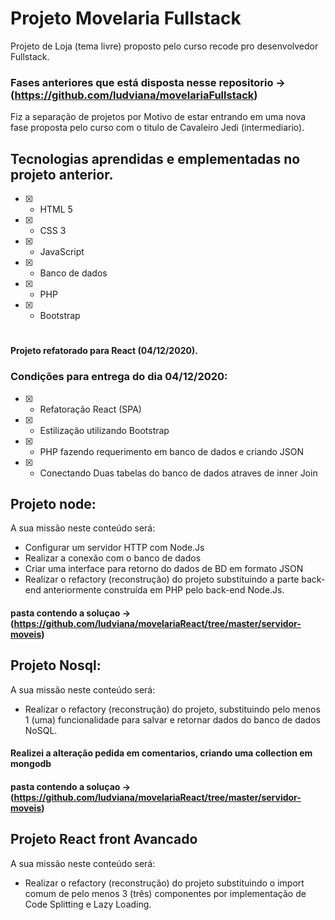 # Projeto Movelaria Fullstack 

Projeto de Loja (tema livre) proposto pelo curso recode pro desenvolvedor Fullstack.

### Fases anteriores que está disposta nesse repositorio -> (https://github.com/ludviana/movelariaFullstack)

Fiz a separação de projetos por Motivo de estar entrando em uma nova fase proposta pelo curso com o titulo de  Cavaleiro Jedi (intermediario).

## Tecnologias aprendidas e emplementadas no projeto anterior.

- [x] - HTML 5
- [x] - CSS 3
- [x] - JavaScript
- [x] - Banco de dados
- [x] - PHP
- [x] - Bootstrap

#

#### Projeto refatorado para React (04/12/2020).

### Condições para entrega do dia 04/12/2020:

- [x] - Refatoração React (SPA)
- [x] - Estilização utilizando Bootstrap
- [x] - PHP fazendo requerimento em banco de dados e criando JSON 
- [x] - Conectando Duas tabelas do banco de dados atraves de inner Join

## Projeto node:

A sua missão neste conteúdo será:

- Configurar um servidor HTTP com Node.Js
- Realizar a conexão com o banco de dados
- Criar uma interface para retorno do dados de BD em formato JSON
- Realizar o refactory (reconstrução) do projeto substituindo a parte back-end anteriormente construída em PHP pelo back-end Node.Js.
#### pasta contendo a soluçao -> (https://github.com/ludviana/movelariaReact/tree/master/servidor-moveis)

## Projeto Nosql:
A sua missão neste conteúdo será:

-  Realizar o refactory (reconstrução) do projeto, substituindo pelo menos 1 (uma) funcionalidade para salvar e retornar dados do banco de dados NoSQL.

#### Realizei a alteração pedida em comentarios, criando uma collection em mongodb 
#### pasta contendo a soluçao -> (https://github.com/ludviana/movelariaReact/tree/master/servidor-moveis)


## Projeto React front Avancado

A sua missão neste conteúdo será:

- Realizar o refactory (reconstrução) do projeto substituindo o import comum de pelo menos 3 (três) componentes por implementação de Code Splitting e Lazy Loading.

